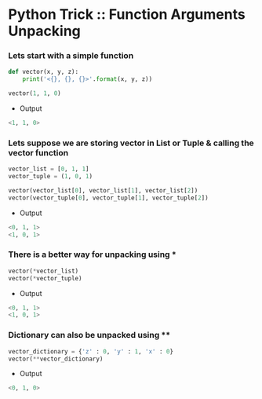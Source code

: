 # Python Trick :: Function Arguments Unpacking

### Lets start with a simple function 
```python
def vector(x, y, z):
    print('<{}, {}, {}>'.format(x, y, z))

vector(1, 1, 0)
```
* Output
```python
<1, 1, 0>
```
### Lets suppose we are storing vector in List or Tuple & calling the vector function
```python
vector_list = [0, 1, 1]
vector_tuple = (1, 0, 1)

vector(vector_list[0], vector_list[1], vector_list[2])
vector(vector_tuple[0], vector_tuple[1], vector_tuple[2])
```
* Output
```python
<0, 1, 1>
<1, 0, 1>
```
### There is a better way for unpacking using *
```python
vector(*vector_list)
vector(*vector_tuple)
```
* Output
```python
<0, 1, 1>
<1, 0, 1>
```
### Dictionary can also be unpacked using **
```python
vector_dictionary = {'z' : 0, 'y' : 1, 'x' : 0}
vector(**vector_dictionary)
```
* Output
```python
<0, 1, 0>
```